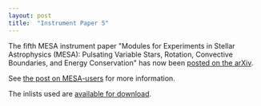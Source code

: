 ```yaml
---
layout: post
title:  "Instrument Paper 5"
---
```


The fifth MESA instrument paper "Modules for Experiments in Stellar
Astrophysics (MESA): Pulsating Variable Stars, Rotation, Convective
Boundaries, and Energy Conservation" has now been [posted on the arXiv][arXiv].

[arXiv]: https://arxiv.org/abs/1903.01426

See [the post on MESA-users][mesa-users] for more information.

[mesa-users]: https://lists.mesastar.org/pipermail/mesa-users/2019-March/009836.html

The inlists used are [available for download][inlists].

[inlists]:https://doi.org/10.5281/zenodo.2582656


